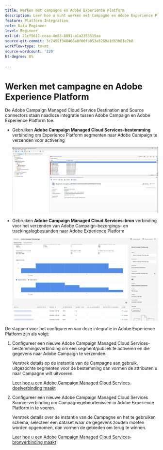 ```yaml
---
title: Werken met campagne en Adobe Experience Platform
description: Leer hoe u kunt werken met Campagne en Adobe Experience Platform
feature: Platform Integration
role: Data Engineer
level: Beginner
exl-id: 21cf5611-ccaa-4e83-8891-a1a2353515aa
source-git-commit: 3c7455f348468a8f00fb853a3269a1d63b81e7b8
workflow-type: tm+mt
source-wordcount: '220'
ht-degree: 0%

---
```


# Werken met campagne en Adobe Experience Platform

De Adobe Campaign Managed Cloud Service Destination and Source connectors staan naadloze integratie tussen Adobe Campaign en Adobe Experience Platform toe.

* Gebruiken **Adobe Campaign Managed Cloud Services-bestemming** verbinding om Experience Platform segmenten naar Adobe Campaign te verzenden voor activering

   ![](assets/aep-destination.png)

* Gebruiken **Adobe Campaign Managed Cloud Services-bron** verbinding voor het verzenden van Adobe Campaign-bezorgings- en trackingslogbestanden naar Adobe Experience Platform

   ![](assets/aep-logs.png)

De stappen voor het configureren van deze integratie in Adobe Experience Platform zijn als volgt:

1. Configureer een nieuwe Adobe Campaign Managed Cloud Services-bestemmingsverbinding om een segment/publiek te activeren en die gegevens naar Adobe Campaign te verzenden.

   Verstrek details op de instantie van de Campagne aan gebruik, uitgezochte segmenten voor de bestemming dan vormen de attributen u naar Campagne wilt uitvoeren.

   [Leer hoe u een Adobe Campaign Managed Cloud Services-doelverbinding maakt](https://www.adobe.com/go/destinations-adobe-campaign-managed-cloud-services-en)

1. Configureer een nieuwe Adobe Campaign Managed Cloud Services Source-verbinding om Campagnegebeurtenissen in Adobe Experience Platform in te voeren.

   Verstrek details over de instantie van de Campagne en het te gebruiken schema, selecteer een dataset waar de gegevens zouden moeten worden opgenomen, dan vormen de gebieden om terug te winnen.

   [Leer hoe u een Adobe Campaign Managed Cloud Services-bronverbinding maakt](https://www.adobe.com/go/sources-campaign-ui-en)
